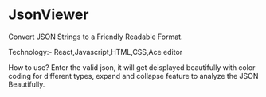 # JsonViewer
Convert JSON Strings to a Friendly Readable Format.

Technology:- React,Javascript,HTML,CSS,Ace editor

How to use?
Enter the valid json, it will get deisplayed beautifully with color coding for different types, expand and collapse feature to analyze the JSON Beautifully.



